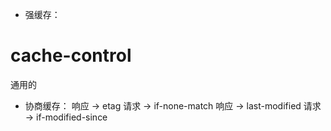 - 强缓存：
# cache-control   
通用的



- 协商缓存：
响应 -> etag  请求 -> if-none-match
响应 -> last-modified     请求 -> if-modified-since